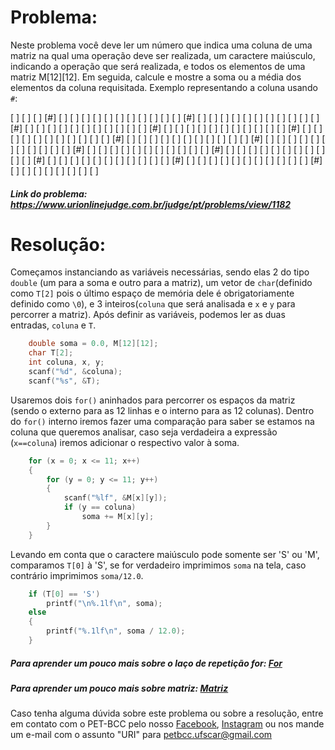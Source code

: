 # Problema:
Neste problema você deve ler um número que indica uma coluna de uma matriz na qual uma operação deve ser realizada, um caractere maiúsculo, indicando a operação que será realizada, e todos os elementos de uma matriz M[12][12]. Em seguida, calcule e mostre a soma ou a média dos elementos da coluna requisitada.
Exemplo representando a coluna usando `#`:
 
[ ] [ ] [ ] [#] [ ] [ ] [ ] [ ] [ ] [ ] [ ] [ ]
[ ] [ ] [ ] [#] [ ] [ ] [ ] [ ] [ ] [ ] [ ] [ ]
[ ] [ ] [ ] [#] [ ] [ ] [ ] [ ] [ ] [ ] [ ] [ ]
[ ] [ ] [ ] [#] [ ] [ ] [ ] [ ] [ ] [ ] [ ] [ ]
[ ] [ ] [ ] [#] [ ] [ ] [ ] [ ] [ ] [ ] [ ] [ ]
[ ] [ ] [ ] [#] [ ] [ ] [ ] [ ] [ ] [ ] [ ] [ ]
[ ] [ ] [ ] [#] [ ] [ ] [ ] [ ] [ ] [ ] [ ] [ ]
[ ] [ ] [ ] [#] [ ] [ ] [ ] [ ] [ ] [ ] [ ] [ ]
[ ] [ ] [ ] [#] [ ] [ ] [ ] [ ] [ ] [ ] [ ] [ ]
[ ] [ ] [ ] [#] [ ] [ ] [ ] [ ] [ ] [ ] [ ] [ ]
[ ] [ ] [ ] [#] [ ] [ ] [ ] [ ] [ ] [ ] [ ] [ ]
[ ] [ ] [ ] [#] [ ] [ ] [ ] [ ] [ ] [ ] [ ] [ ]
 
##### Link do problema: https://www.urionlinejudge.com.br/judge/pt/problems/view/1182
 
 
# Resolução:
 
Começamos instanciando as variáveis necessárias, sendo elas 2 do tipo `double` (um para a soma e outro para a matriz), um vetor de `char`(definido como `T[2]` pois o último espaço de memória dele é obrigatoriamente definido como `\0`), e 3 inteiros(`coluna` que será analisada e `x` e `y` para percorrer a matriz).
Após definir as variáveis, podemos ler as duas entradas, `coluna` e `T`.
 
```c
    double soma = 0.0, M[12][12];
    char T[2];
    int coluna, x, y;
    scanf("%d", &coluna);
    scanf("%s", &T);
```
 
Usaremos dois `for()` aninhados para percorrer os espaços da matriz (sendo o externo para as 12 linhas e o interno para as 12 colunas).
Dentro do `for()` interno iremos fazer uma comparação para saber se estamos na coluna que queremos analisar, caso seja verdadeira a expressão (`x==coluna`) iremos adicionar o respectivo valor à soma.
```c
    for (x = 0; x <= 11; x++)
    {
        for (y = 0; y <= 11; y++)
        {
            scanf("%lf", &M[x][y]);
            if (y == coluna)
                soma += M[x][y];
        }
    }
```
Levando em conta que o caractere maiúsculo pode somente ser 'S' ou 'M', comparamos `T[0]` à 'S', se for verdadeiro imprimimos `soma` na tela, caso contrário imprimimos `soma/12.0`.
 
```c
    if (T[0] == 'S')
        printf("\n%.1lf\n", soma);
    else
    {
        printf("%.1lf\n", soma / 12.0);
    }
```
 
##### Para aprender um pouco mais sobre o laço de repetição for: [For](http://linguagemc.com.br/a-estrutura-de-repeticao-for-em-c/)
 
##### Para aprender um pouco mais sobre matriz: [Matriz](http://linguagemc.com.br/matriz-em-c/)
 
Caso tenha alguma dúvida sobre este problema ou sobre a resolução, entre em contato com o PET-BCC pelo nosso
[Facebook](https://www.facebook.com/petbcc/),
[Instagram](https://www.instagram.com/petbcc.ufscar/)
ou nos mande um e-mail com o assunto "URI" para  petbcc.ufscar@gmail.com